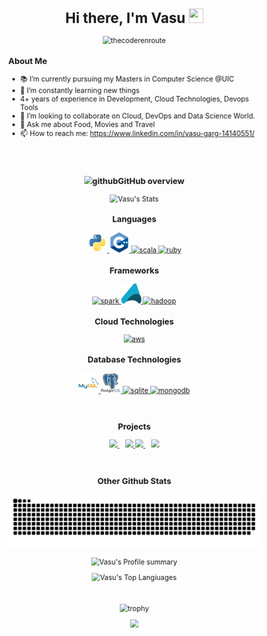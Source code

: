 <h1 align="center">Hi there, I'm Vasu <img src="https://github.com/TheDudeThatCode/TheDudeThatCode/blob/master/Assets/Hi.gif" width="29px" height="29px"> </h1>
<p align="center"> <img src="https://komarev.com/ghpvc/?username=vasugarg&style=flat" alt="thecoderenroute" /> 
</p>

### About Me

- 📚 I’m currently pursuing my Masters in Computer Science @UIC <br>
- 🌱 I’m constantly learning new things <br>
- 4+ years of experience in Development, Cloud Technologies, Devops Tools 
- 👯 I’m looking to collaborate on Cloud, DevOps and Data Science World. <br>
- 💬 Ask me about Food, Movies and Travel <br>
- 📫 How to reach me: https://www.linkedin.com/in/vasu-garg-14140551/
<br>  
<br>

<h3 align="center"> <img width="48" height="48" src="https://img.icons8.com/fluency/48/github.png" alt="github"/>GitHub overview </h3>

<p align="center">

<img src = "https://github-readme-stats.vercel.app/api?username=vasugarg&theme=chartreuse-dark&show_icons=true&hide_border=false&count_private=true" alt = "Vasu's Stats">

</p>

<h3 align="center"> Languages</h3>
<p align="center">
<a href="https://www.python.org" target="_blank" rel="noreferrer"> <img src="https://raw.githubusercontent.com/devicons/devicon/master/icons/python/python-original.svg" alt="python" width="40" height="40"/> </a>
<a href="https://www.w3schools.com/cpp/" target="_blank" rel="noreferrer"> <img src="https://raw.githubusercontent.com/devicons/devicon/master/icons/cplusplus/cplusplus-original.svg" alt="cplusplus" width="40" height="40"/> </a>
<a href="https://www.scala-lang.org/" target="_blank" rel="noreferrer"> <img src="https://www.vectorlogo.zone/logos/scala-lang/scala-lang-icon.svg" alt="scala" width="40" height="40"/> </a>
<a href="https://www.ruby-lang.org/en/" target="_blank" rel="noreferrer"> <img src="https://www.vectorlogo.zone/logos/ruby-lang/ruby-lang-icon.svg" alt="ruby" width="40" height="40"/> </a>

</p>

  <h3 align="center"> Frameworks </h3>
<p align="center">
  <a href="https://spark.apache.org/" target="_blank" rel="noreferrer"> <img src="https://www.vectorlogo.zone/logos/apache_spark/apache_spark-icon.svg" alt="spark" width="40" height="40"/> </a>
  <a href="https://akka.io/" target="_blank" rel="noreferrer"> <img src="https://github.com/vasugarg/vasugarg/blob/98748ba14b0322b1da962babf8086144369d3a59/VectorWiki-59Xsm__akka.svg" alt="akka" width="40" height="40"/> </a>
  <a href="https://hadoop.apache.org/" target="_blank" rel="noreferrer"> <img src="https://www.vectorlogo.zone/logos/apache_hadoop/apache_hadoop-icon.svg" alt="hadoop" width="40" height="40"/> </a>
</p>



<h3 align="center"> Cloud Technologies</h3> <p align="center">
  <a href="https://aws.amazon.com/" target="_blank" rel="noreferrer"> <img src="https://www.vectorlogo.zone/logos/amazon_aws/amazon_aws-icon.svg" alt="aws" width="40" height="40"/> </a> 
</p>  

  <h3 align="center"> Database Technologies</h3>
<p align="center"><a href="https://www.mysql.com/" target="_blank" rel="noreferrer"> <img src="https://raw.githubusercontent.com/devicons/devicon/master/icons/mysql/mysql-original-wordmark.svg" alt="mysql" width="40" height="40"/> </a> <a href="https://www.postgresql.org" target="_blank" rel="noreferrer"> <img src="https://raw.githubusercontent.com/devicons/devicon/master/icons/postgresql/postgresql-original-wordmark.svg" alt="postgresql" width="40" height="40"/> </a> <a href="https://www.sqlite.org/" target="_blank" rel="noreferrer"> <img src="https://www.vectorlogo.zone/logos/sqlite/sqlite-icon.svg" alt="sqlite" width="40" height="40"/> </a> <a href="https://www.mongodb.com/" target="_blank" rel="noreferrer"> <img src="https://www.vectorlogo.zone/logos/mongodb/mongodb-icon.svg" alt="mongodb" width="40" height="40"/> </a> 
</p>

<br>

<h3 align="center">Projects</h3>

<p align="center">
  <a href="https://github.com/vasugarg/distributed-algorithms-using-Akka">
    <img src="https://github-readme-stats.vercel.app/api/pin/?username=vasugarg&repo=distributed-algorithms-using-Akka&theme=github_dark" />
  </a>
  &nbsp&nbsp
  <a href="https://github.com/vasugarg/GraphPTGame">
    <img src="https://github-readme-stats.vercel.app/api/pin/?username=vasugarg&repo=GraphPTGame&theme=github_dark" />
  </a>
  <a href="https://github.com/vasugarg/RandomWalksGraphX">
    <img src="https://github-readme-stats.vercel.app/api/pin/?username=vasugarg&repo=RandomWalksGraphX&theme=github_dark" />
  </a>  
  &nbsp&nbsp
  <a href="https://github.com/vasugarg/GraphMatcher">
    <img src="https://github-readme-stats.vercel.app/api/pin/?username=vasugarg&repo=GraphMatcher&theme=github_dark" />
  </a>
</p>

<br>

<h3 align="center">Other Github Stats</h3>

<p align="center">
<img src = "https://github.com/vasugarg/vasugarg/blob/output/github-contribution-grid-snake-dark.svg" alt = "snake animation">
</p>

<p align="center">
<img height ="165" title="Profile summary" alt="Vasu's Profile summary" src="https://github-profile-summary-cards.vercel.app/api/cards/profile-details?username=vasugarg&theme=vue"/>
</p>

<p align="center">
  <img aligh ="center"src="https://github-readme-stats.vercel.app/api/top-langs/?username=vasugarg&&hide_title=false&hide_border=true&layout=compact&langs_count=8&exclude_repo=comp426,Insta-diagnosis&text_color=fff7ff&icon_color=ffffff&bg_color=151515" alt="Vasu's Top Langiuages" />
</p>
<br>
<p align='center'>
  <img src= "https://github-profile-trophy.vercel.app/?username=vasugarg" alt="trophy">
</p>


<p align="center"><img src="https://user-images.githubusercontent.com/74038190/212284158-e840e285-664b-44d7-b79b-e264b5e54825.gif"></p>
